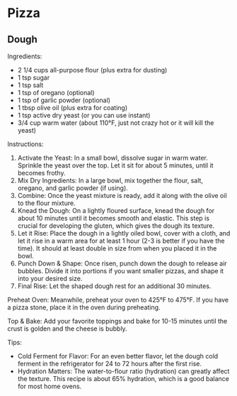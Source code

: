 # Pizza

## Dough

Ingredients:

- 2 1/4 cups all-purpose flour (plus extra for dusting)
- 1 tsp sugar
- 1 tsp salt
- 1 tsp of oregano (optional)
- 1 tsp of garlic powder (optional)
- 1 tbsp olive oil (plus extra for coating)
- 1 tsp active dry yeast (or you can use instant)
- 3/4 cup warm water (about 110°F, just not crazy hot or it will kill the yeast)

Instructions:

1. Activate the Yeast: In a small bowl, dissolve sugar in warm water. Sprinkle the yeast over the top. Let it sit for about 5 minutes, until it becomes frothy.
2. Mix Dry Ingredients: In a large bowl, mix together the flour, salt, oregano, and garlic powder (if using).
3. Combine: Once the yeast mixture is ready, add it along with the olive oil to the flour mixture.
4. Knead the Dough: On a lightly floured surface, knead the dough for about 10 minutes until it becomes smooth and elastic. This step is crucial for developing the gluten, which gives the dough its texture.
5. Let it Rise: Place the dough in a lightly oiled bowl, cover with a cloth, and let it rise in a warm area for at least 1 hour (2-3 is better if you have the time). It should at least double in size from when you placed it in the bowl.
6. Punch Down & Shape: Once risen, punch down the dough to release air bubbles. Divide it into portions if you want smaller pizzas, and shape it into your desired size.
7. Final Rise: Let the shaped dough rest for an additional 30 minutes.

Preheat Oven: Meanwhile, preheat your oven to 425°F to 475°F. If you have a pizza stone, place it in the oven during preheating.

Top & Bake: Add your favorite toppings and bake for 10-15 minutes until the crust is golden and the cheese is bubbly.

Tips:

- Cold Ferment for Flavor: For an even better flavor, let the dough cold ferment in the refrigerator for 24 to 72 hours after the first rise.
- Hydration Matters: The water-to-flour ratio (hydration) can greatly affect the texture. This recipe is about 65% hydration, which is a good balance for most home ovens.
